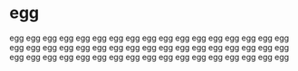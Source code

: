 # egg
egg egg egg egg egg egg egg egg egg egg egg egg egg egg egg egg egg egg
egg egg egg egg egg egg egg egg egg egg egg egg egg egg egg egg egg
egg egg egg egg egg egg egg egg egg egg egg egg egg egg egg egg
